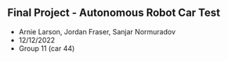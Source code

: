 ## Final Project - Autonomous Robot Car Test

- Arnie Larson, Jordan Fraser, Sanjar Normuradov
- 12/12/2022
- Group 11 (car 44)
